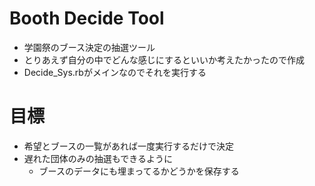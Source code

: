# Booth Decide Tool
- 学園祭のブース決定の抽選ツール
- とりあえず自分の中でどんな感じにするといいか考えたかったので作成
- Decide_Sys.rbがメインなのでそれを実行する

# 目標
- 希望とブースの一覧があれば一度実行するだけで決定
- 遅れた団体のみの抽選もできるように
  - ブースのデータにも埋まってるかどうかを保存する
